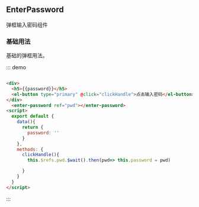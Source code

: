 ## EnterPassword
弹框输入密码组件

### 基础用法
基础的弹框用法。


::: demo

```html

<div>
  <h5>{{password}}</h5>
  <el-button type="primary" @click="clickHandle">点击输入密码</el-button>
</div>
  <enter-password ref="pwd"></enter-password>
<script>
  export default {
    data(){
      return {
        password: ''
      }
    },
    methods: {
      clickHandle(){
        this.$refs.pwd.$wait().then(pwd=> this.password = pwd)

      }
    }
  }
</script>
```
:::

